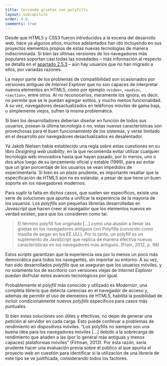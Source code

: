 ```yaml
---
title: Cerrando grietas con polyfills
layout: subcapitulo
order: 4.6.
comments: true
---
```


Desde que HTML5 y CSS3 fueron introducidos a la escena del desarrollo web, hace ya algunos años, muchos adelantados han ido incluyendo en sus proyectos elementos propios de estas nuevas tecnologías de manera indiscriminada. Si bien las últimas versiones de los navegadores más populares soportan casi todas las novedades – más información al respecto se detalla en el [apartado 2.5.3](../../en-todos-lados/entorno-movil/navegador-reglas) – aún hay usuarios que no han migrado a ellos, por variadas razones.

La mayor parte de los problemas de compatibilidad son ocasionados por versiones antiguas de _Internet Explorer_ que no son capaces de interpretar nuevos elementos en HTML5, como por ejemplo `<video>`, `<audio>`, `<section>`, entre otros. Al no reconocerlos, meramente los ignora, es decir, no permite que se le puedan agregar estilos, y mucho menos funcionalidad. A su vez, navegadores desactualizados en teléfonos móviles de gama baja, o simplemente viejos, sufren la misma problemática.

Si bien los desarrolladores deberían diseñar en función de todos sus usuarios, posean la última tecnología o no, estas nuevas características son provechosas para el buen funcionamiento de los sistemas, y verse limitado en el desarrollo por navegadores desactualizados es desalentador.

Ya Jakob Nielsen había establecido una regla sobre estas cuestiones en su libro _Designing web usability_, en la que recomienda evitar utilizar cualquier tecnología web innovadora hasta que hayan pasado, por lo menos, uno o dos años luego de su lanzamiento oficial y estable (1999), para así evitar que un gran porcentaje de los usuarios se vean impedidos de experimentarla. Si bien es un plazo prudente, es importante resaltar que la especificación de HTML5 aún no es estándar, a pesar de que tiene un buen soporte en los navegadores modernos.

Para suplir la falta en dichos casos, que suelen ser específicos, existe una serie de soluciones que apunta a unificar la experiencia de la mayoría de los usuarios. Los _polyfills_ son pequeñas librerías desarrolladas en _Javascript_ que hacen creer  al navegador que los elementos nuevos en verdad existen, para que los consideren como tal.

> El término polyfill fue originado […] como una alusión a llenar las grietas en los navegadores antiguos con Polyfilla (conocido como masilla de pegar en los EE.UU.). Por lo tanto, un polyfill es un suplemento de JavaScript que replica de manera efectiva nuevas características en los navegadores más antiguos. (Frain, 2012, p. 98)

Estos _scripts_ garantizan que la experiencia sea por lo menos un poco más democrática para todos los navegantes, sin importar su entorno. A su vez, han sido desarrollados _polyfills_ que se aseguran que los usuarios móviles, y no solamente los de escritorio con versiones viejas de _Internet Explorer_ puedan disfrutar estos avances tecnológicos por igual.

Probablemente el _polyfill_ más conocido y utilizado es _Modernizr_, una completa librería que detecta carencias en el navegador de acceso y, además de permitir el uso de elementos de HTML5, habilita la posibilidad de incluir condicionalmente nuevos _polyfills_ específicos para casos más puntuales.

Si bien estas soluciones son útiles y efectivas, no dejan de generar una petición al servidor en cada carga. Esto puede conllevar a problemas de rendimiento en dispositivos móviles. “Los polyfills no siempre son una buena idea para los navegadores móviles […] debido a la sobrecarga de rendimiento que añaden a las (por lo general más antiguas y menos capaces) plataformas móviles” (Firtman, 2013). Por esta razón, sería prudente hacer una evaluación previa sobre el público al que apunta el proyecto web en cuestión para identificar si la utilización de una librería de este tipo se ve justificada, considerando todos los factores.
